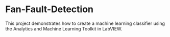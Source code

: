 # Fan-Fault-Detection
This project demonstrates how to create a machine learning classifier using the Analytics and Machine Learning Toolkit in LabVIEW.
